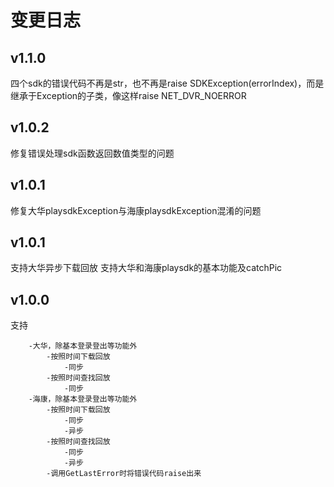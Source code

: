 # 变更日志
## v1.1.0
四个sdk的错误代码不再是str，也不再是raise SDKException(errorIndex)，而是继承于Exception的子类，像这样raise NET_DVR_NOERROR


## v1.0.2
修复错误处理sdk函数返回数值类型的问题

## v1.0.1
修复大华playsdkException与海康playsdkException混淆的问题

## v1.0.1
支持大华异步下载回放
支持大华和海康playsdk的基本功能及catchPic


## v1.0.0
支持

        -大华，除基本登录登出等功能外
            -按照时间下载回放
                -同步
            -按照时间查找回放
                -同步
        -海康，除基本登录登出等功能外
            -按照时间下载回放
                -同步
                -异步
            -按照时间查找回放
                -同步
                -异步
            -调用GetLastError时将错误代码raise出来